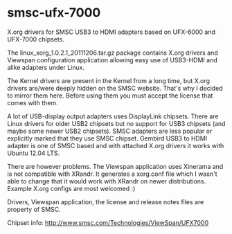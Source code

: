 smsc-ufx-7000
=============

X.org drivers for SMSC USB3 to HDMI adapters based on UFX-6000 and UFX-7000 chipsets.


The linux_xorg_1.0.2.1_20111206.tar.gz package contains X.org drivers and Viewspan configuration application allowing easy use of USB3-HDMI and alike adapters under Linux.

The Kernel drivers are present in the Kernel from a long time, but X.org drivers are/were deeply hidden on the SMSC website.
That's why I decided to mirror them here. Before using them you must accept the license that comes with them.


A lot of USB-display output adapters uses DisplayLink chipsets.
There are Linux drivers for older USB2 chipsets but no support for USB3 chipsets (and maybe some newer USB2 chipsets).
SMSC adapters are less popular or explicitly marked that they use SMSC chipset. Gembird USB3 to HDMI adapter is one of SMSC based and with attached X.org drivers it works with Ubuntu 12.04 LTS.


There are however problems. The Viewspan application uses Xinerama and is not compatible with XRandr.
It generates a xorg.conf file which I wasn't able to change that it would work with XRandr on newer distributions.
Example X.org configs are most welcomed :)


Drivers, Viewspan application, the license and release notes files are property of SMSC.


Chipset info: http://www.smsc.com/Technologies/ViewSpan/UFX7000
